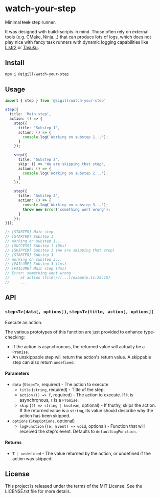 # watch-your-step

Minimal ~~task~~ step runner.

It was designed with build-scripts in mind.
Those often rely on external tools (e.g. CMake, Ninja...) that can produce lots of logs, which does not play nice with fancy task runners with dynamic logging capabilities like [Listr2](https://github.com/cenk1cenk2/listr2) or [Tasuku](https://github.com/privatenumber/tasuku).

## Install

```sh
npm i @sigill/watch-your-step
```

## Usage

```ts
import { step } from '@sigill/watch-your-step'

step({
  title: 'Main step',
  action: () => {
    step({
      title: 'Substep 1',
      action: () => {
        console.log('Working on substep 1...');
      }
    });

    step({
      title: 'Substep 2',
      skip: () => 'We are skipping that step',
      action: () => {
        console.log('Working on substep 2...');
      }
    });

    step({
      title: 'Substep 3',
      action: () => {
        console.log('Working on substep 3...');
        throw new Error('something went wrong');
      }
    });
}});

// [STARTED] Main step
// [STARTED] Substep 1
// Working on substep 1...
// [SUCCESS] Substep 1 (0ms)
// [SKIPPED] Substep 2 (We are skipping that step)
// [STARTED] Substep 3
// Working on substep 3...
// [FAILURE] Substep 3 (1ms)
// [FAILURE] Main step (4ms)
// Error: something went wrong
//     at action (file://[...]/example.ts:25:15)
//     ...
```

## API

### `step<T>(data[, options])`, `step<T>(title, action[, options])`

Execute an action.

The various prototypes of this function are just provided to enhance type-checking:

- If the action is asynchronous, the returned value will actually be a `Promise`.
- An unskippable step will return the action's return value. A skippable step
can also return `undefined`.

#### Parameters

- `data` (`Step<T>`, required) - The action to execute.
  - `title` (`string`, required) - Title of the step.
  - `action` (`() => T`, required) - The action to execute.
    If it is asynchronous, `T` is a `Promise`.
  - `skip` (`() => string | boolean`, optional) - If thuthy, skips the action.
    If the returned value is a `string`, its value should describe why the action has been skipped.
- `options` (`StepOptions`, optional)
  - `logFunction` (`(e: Event) => void`, optional) - Function that will received the step's event. Defaults to `defaultLogFunction`.

#### Returns

- `T | undefined` - The value returned by the action, or undefined if the action was skipped.

## License

This project is released under the terms of the MIT License. See the LICENSE.txt file for more details.
